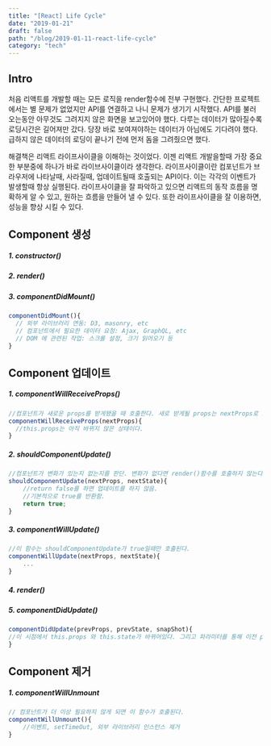 ```yaml
---
title: "[React] Life Cycle"
date: "2019-01-21"
draft: false
path: "/blog/2019-01-11-react-life-cycle"
category: "tech"
---
```


## Intro

처음 리액트를 개발할 때는 모든 로직을 render함수에 전부 구현했다. 간단한 프로젝트에서는 별 문제가 없었지만 API를 연결하고 나니 문제가 생기기 시작했다. API를 불러오는동안 아무것도 그려지지 않은 화면을 보고있어야 했다. 다루는 데이터가 많아질수록 로딩시간은 길어져만 갔다. 당장 바로 보여져야하는 데이터가 아님에도 기다려야 했다. 급하지 않은 데이터의 로딩이 끝나기 전에 먼저 돔을 그려줬으면 했다.

해결책은 리액트 라이프사이클을 이해하는 것이었다. 이젠 리액트 개발을할때 가장 중요한 부분중에 하나가 바로 라이브사이클이라 생각한다. 라이프사이클이란 컴포넌트가 브라우저에 나타날때, 사라질때, 업데이트될때 호출되는 API이다. 이는 각각의 이벤트가 발생할때 항상 실행된다. 라이프사이클을 잘 파악하고 있으면 리액트의 동작 흐름을 명확하게 알 수 있고, 원하는 흐름을 만들어 낼 수 있다. 또한 라이프사이클을 잘 이용하면, 성능을 향상 시킬 수 있다.

## Component 생성

##### _1. constructor()_

##### _2. render()_

##### _3. componentDidMount()_

```javascript
componentDidMount(){
  // 외부 라이브러리 연동: D3, masonry, etc
  // 컴포넌트에서 필요한 데이터 요청: Ajax, GraphQL, etc
  // DOM 에 관련된 작업: 스크롤 설정, 크기 읽어오기 등
}
```

## Component 업데이트

##### _1. componentWillReceiveProps()_

```javascript
//컴포넌트가 새로운 props를 받게됐을 때 호출한다. 새로 받게될 props는 nextProps로 조회할 수 있다.
componentWillReceiveProps(nextProps){
  //this.props는 아직 바뀌지 않은 상태이다.
}
```

##### _2. shouldComponentUpdate()_

```javascript
//컴포넌트가 변화가 있는지 없는지를 판단. 변화가 없다면 render()함수를 호출하지 않는다.
shouldComponentUpdate(nextProps, nextState){
    //return false를 하면 업데이트를 하지 않음.
    //기본적으로 true를 반환함.
    return true;
}
```

##### _3. componentWillUpdate()_

```javascript
//이 함수는 shouldComponentUpdate가 true일때만 호출된다.
componentWillUpdate(nextProps, nextState){
    ...
}
```

##### _4. render()_

##### _5. componentDidUpdate()_

```javascript
componentDidUpdate(prevProps, prevState, snapShot){
//이 시점에서 this.props 와 this.state가 바뀌어있다. 그리고 파라미터를 통해 이전 props와 state를 조회할 수 있다.
}
```

## Component 제거

##### _1. componentWillUnmount_

```javascript
// 컴포넌트가 더 이상 필요하지 않게 되면 이 함수가 호출된다.
componentWillUnmount(){
    //이벤트, setTimeOut, 외부 라이브러리 인스턴스 제거
}
```

